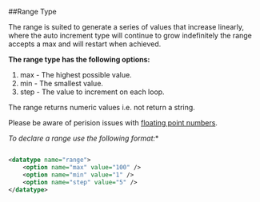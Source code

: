 ##Range Type

The range is suited to generate a series of values that increase linearly, where the auto increment type will continue to grow indefinitely the range accepts a max and will restart when achieved.

**The range type has the following options:**

1. max  - The highest possible value.
2. min  - The smallest value.
3. step - The value to increment on each loop.

The range returns numeric values i.e. not return a string.

Please be aware of perision issues with [floating point numbers](http://php.net/manual/en/language.types.float.php).

*To declare a range use the following format:**

```xml

<datatype name="range">
    <option name="max" value="100" />
    <option name="min" value="1" />
    <option name="step" value="5" />
</datatype>
```


